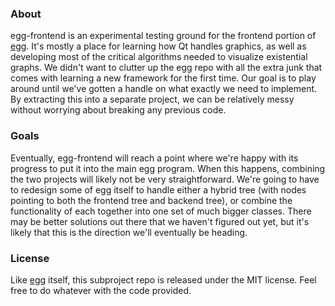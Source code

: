 ### About
egg-frontend is an experimental testing ground for the frontend portion of [egg](https://github.com/casey-c/egg). It's mostly a place for learning how Qt handles graphics, as well as developing most of the critical algorithms needed to visualize existential graphs. We didn't want to clutter up the egg repo with all the extra junk that comes with learning a new framework for the first time. Our goal is to play around until we've gotten a handle on what exactly we need to implement. By extracting this into a separate project, we can be relatively messy without worrying about breaking any previous code.

### Goals
Eventually, egg-frontend will reach a point where we're happy with its progress to put it into the main egg program. When this happens, combining the two projects will likely not be very straightforward. We're going to have to redesign some of egg itself to handle either a hybrid tree (with nodes pointing to both the frontend tree and backend tree), or combine the functionality of each together into one set of much bigger classes. There may be better solutions out there that we haven't figured out yet, but it's likely that this is the direction we'll eventually be heading.

### License
Like [egg](https://github.com/casey-c/egg) itself, this subproject repo is released under the MIT license. Feel free to do whatever with the code provided.
